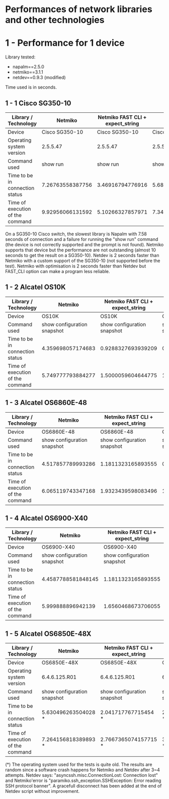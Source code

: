 # Performances of network libraries and other technologies


# 1 - Performance for 1 device

Library tested:
- napalm==2.5.0
- netmiko==3.1.1
- netdev==0.9.3 (modified)

Time used is in seconds.

## 1 - 1 Cisco SG350-10

| Library / Technology             | Netmiko          | Netmiko FAST CLI + expect_string | Netdev           | Napalm           |
|----------------------------------|------------------|----------------------------------|------------------|------------------|
| Device                           | Cisco SG350-10   | Cisco SG350-10                   | Cisco SG350-10   | Cisco SG350-10   |
| Operating system version         | 2.5.5.47         | 2.5.5.47                         | 2.5.5.47         | 2.5.5.47         |
| Command used                     | show run         | show run                         | show run         | show run         |
| Time to be in connection status  | 7.26763558387756 | 3.46916794776916                 | 5.68317532539368 | 7.58145022392273 |
| Time of execution of the command | 9.92956066131592 | 5.10266327857971                 | 7.34068417549133 | N/A              |


On a SG350-10 Cisco switch, the slowest library is Napalm with 7.58 seconds of connection and a failure for running the "show run" command (the device is not correctly supported and the prompt is not found). Netmiko supports that device but the performance are not outstanding (almost 10 seconds to get the result on a SG350-10). Netdev is 2 seconds faster than Netmiko with a custom support of the SG350-10 (not supported before the test). Netmiko with optimisation is 2 seconds faster than Netdev but FAST_CLI option can make a program less reliable.


## 1 - 2 Alcatel OS10K

| Library / Technology             | Netmiko                     | Netmiko FAST CLI + expect_string | Netdev                      |
|----------------------------------|-----------------------------|----------------------------------|-----------------------------|
| Device                           | OS10K                       | OS10K                            | OS10K                       |
| Command used                     | show configuration snapshot | show configuration snapshot      | show configuration snapshot |
| Time to be in connection status  | 4.359698057174683           | 0.9288327693939209               | 0.674893856048584           |
| Time of execution of the command | 5.749777793884277           | 1.5000059604644775               | 1.011824369430542           |

## 1 - 3 Alcatel OS6860E-48

| Library / Technology             | Netmiko                     | Netmiko FAST CLI + expect_string | Netdev                      |
|----------------------------------|-----------------------------|----------------------------------|-----------------------------|
| Device                           | OS6860E-48                  | OS6860E-48                       | OS6860E-48                  |
| Command used                     | show configuration snapshot | show configuration snapshot      | show configuration snapshot |
| Time to be in connection status  | 4.517857789993286           | 1.1811323165893555               | 0.9079082012176514          |
| Time of execution of the command | 6.065119743347168           | 1.9323439598083496               | 1.6970608234405518          |

## 1 - 4 Alcatel OS6900-X40

| Library / Technology             | Netmiko                     | Netmiko FAST CLI + expect_string | Netdev                      |
|----------------------------------|-----------------------------|----------------------------------|-----------------------------|
| Device                           | OS6900-X40                  | OS6900-X40                       | OS6900-X40                  |
| Command used                     | show configuration snapshot | show configuration snapshot      | show configuration snapshot |
| Time to be in connection status  | 4.4587788581848145          | 1.1811323165893555               | 1.0350358486175537          |
| Time of execution of the command | 5.999888896942139           | 1.6560468673706055               | 1.894153118133545           |

## 1 - 5 Alcatel OS6850E-48X

| Library / Technology             | Netmiko                     | Netmiko FAST CLI + expect_string | Netdev                      |
|----------------------------------|-----------------------------|----------------------------------|-----------------------------|
| Device                           | OS6850E-48X                 | OS6850E-48X                      | OS6850E-48X                 |
| Operating system version         | 6.4.6.125.R01               | 6.4.6.125.R01                    | 6.4.6.125.R01               |
| Command used                     | show configuration snapshot | show configuration snapshot      | show configuration snapshot |
| Time to be in connection status  | 5.630496263504028 *         | 2.041717767715454 *              | 2.234604597091675 *         |
| Time of execution of the command | 7.264156818389893 *         | 2.7667365074157715 *             | 3.0749030113220215 *        |

(*) The operating system used for the tests is quite old. The results are random since a software crash happens for Netmiko and Netdev after 3~4 attempts. Netdev says: "asyncssh.misc.ConnectionLost: Connection lost" and Netmiko'error is "paramiko.ssh_exception.SSHException: Error reading SSH protocol banner". A gracefull disconnect has been added at the end of Netdev script without improvement.